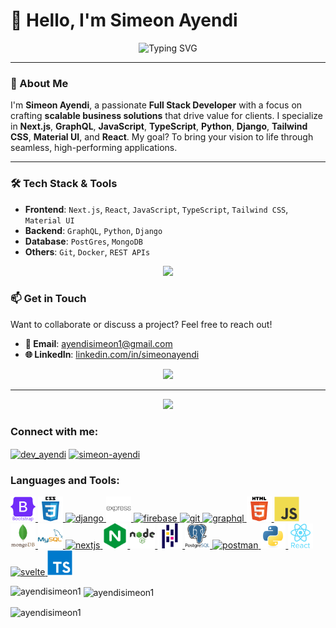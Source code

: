 # 👋 Hello, I'm **Simeon Ayendi** 

<p align="center">
  <img src="https://readme-typing-svg.herokuapp.com?font=Fira+Code&size=30&pause=1000&color=2196F3&width=600&lines=Full+Stack+Developer+%7C+Business+Solution+Builder;Next.js+%2B+GraphQL+%2B+React+Expert;Open+for+Freelance+Opportunities" alt="Typing SVG" />
</p>

---

### 🚀 About Me
I'm **Simeon Ayendi**, a passionate **Full Stack Developer** with a focus on crafting **scalable business solutions** that drive value for clients. I specialize in **Next.js**, **GraphQL**, **JavaScript**, **TypeScript**, **Python**, **Django**, **Tailwind CSS**, **Material UI**, and **React**. My goal? To bring your vision to life through seamless, high-performing applications.

---

### 🛠️ Tech Stack & Tools

- **Frontend**: `Next.js`, `React`, `JavaScript`, `TypeScript`, `Tailwind CSS`, `Material UI`
- **Backend**: `GraphQL`, `Python`, `Django`
- **Database**: `PostGres`, `MongoDB`
- **Others**: `Git`, `Docker`, `REST APIs`

<p align="center">
  <img src="https://skillicons.dev/icons?i=nextjs,graphql,js,ts,python,django,tailwind,materialui,react" />
</p>


### 📫 Get in Touch
Want to collaborate or discuss a project? Feel free to reach out!

- **📧 Email**: [ayendisimeon1@gmail.com](mailto:ayendisimeon1@gmail.com)
- **🌐 LinkedIn**: [linkedin.com/in/simeonayendi](https://linkedin.com/in/simeon-ayendi)

<p align="center">
  <img src="https://img.shields.io/badge/💼_Open_for_Freelance_Opportunities-2196F3?style=for-the-badge&logo=github" />
</p>

---

<p align="center">
  <img src="https://readme-typing-svg.herokuapp.com?font=Fira+Code&weight=700&size=24&pause=2000&color=F50057&center=true&vCenter=true&width=800&lines=Let's+Build+Your+Next+Project!;Code+With+Passion%2C+Deliver+With+Precision!" />
</p>



<h3 align="left">Connect with me:</h3>
<p align="left">
<a href="https://twitter.com/dev_ayendi" target="blank"><img align="center" src="https://raw.githubusercontent.com/rahuldkjain/github-profile-readme-generator/master/src/images/icons/Social/twitter.svg" alt="dev_ayendi" height="30" width="40" /></a>
<a href="https://linkedin.com/in/simeon-ayendi" target="blank"><img align="center" src="https://raw.githubusercontent.com/rahuldkjain/github-profile-readme-generator/master/src/images/icons/Social/linked-in-alt.svg" alt="simeon-ayendi" height="30" width="40" /></a>
</p>

<h3 align="left">Languages and Tools:</h3>
<p align="left"> <a href="https://getbootstrap.com" target="_blank" rel="noreferrer"> <img src="https://raw.githubusercontent.com/devicons/devicon/master/icons/bootstrap/bootstrap-plain-wordmark.svg" alt="bootstrap" width="40" height="40"/> </a> <a href="https://www.w3schools.com/css/" target="_blank" rel="noreferrer"> <img src="https://raw.githubusercontent.com/devicons/devicon/master/icons/css3/css3-original-wordmark.svg" alt="css3" width="40" height="40"/> </a> <a href="https://www.djangoproject.com/" target="_blank" rel="noreferrer"> <img src="https://cdn.worldvectorlogo.com/logos/django.svg" alt="django" width="40" height="40"/> </a> <a href="https://expressjs.com" target="_blank" rel="noreferrer"> <img src="https://raw.githubusercontent.com/devicons/devicon/master/icons/express/express-original-wordmark.svg" alt="express" width="40" height="40"/> </a> <a href="https://firebase.google.com/" target="_blank" rel="noreferrer"> <img src="https://www.vectorlogo.zone/logos/firebase/firebase-icon.svg" alt="firebase" width="40" height="40"/> </a> <a href="https://git-scm.com/" target="_blank" rel="noreferrer"> <img src="https://www.vectorlogo.zone/logos/git-scm/git-scm-icon.svg" alt="git" width="40" height="40"/> </a> <a href="https://graphql.org" target="_blank" rel="noreferrer"> <img src="https://www.vectorlogo.zone/logos/graphql/graphql-icon.svg" alt="graphql" width="40" height="40"/> </a> <a href="https://www.w3.org/html/" target="_blank" rel="noreferrer"> <img src="https://raw.githubusercontent.com/devicons/devicon/master/icons/html5/html5-original-wordmark.svg" alt="html5" width="40" height="40"/> </a> <a href="https://developer.mozilla.org/en-US/docs/Web/JavaScript" target="_blank" rel="noreferrer"> <img src="https://raw.githubusercontent.com/devicons/devicon/master/icons/javascript/javascript-original.svg" alt="javascript" width="40" height="40"/> </a> <a href="https://www.mongodb.com/" target="_blank" rel="noreferrer"> <img src="https://raw.githubusercontent.com/devicons/devicon/master/icons/mongodb/mongodb-original-wordmark.svg" alt="mongodb" width="40" height="40"/> </a> <a href="https://www.mysql.com/" target="_blank" rel="noreferrer"> <img src="https://raw.githubusercontent.com/devicons/devicon/master/icons/mysql/mysql-original-wordmark.svg" alt="mysql" width="40" height="40"/> </a> <a href="https://nextjs.org/" target="_blank" rel="noreferrer"> <img src="https://cdn.worldvectorlogo.com/logos/nextjs-2.svg" alt="nextjs" width="40" height="40"/> </a> <a href="https://www.nginx.com" target="_blank" rel="noreferrer"> <img src="https://raw.githubusercontent.com/devicons/devicon/master/icons/nginx/nginx-original.svg" alt="nginx" width="40" height="40"/> </a> <a href="https://nodejs.org" target="_blank" rel="noreferrer"> <img src="https://raw.githubusercontent.com/devicons/devicon/master/icons/nodejs/nodejs-original-wordmark.svg" alt="nodejs" width="40" height="40"/> </a> <a href="https://pandas.pydata.org/" target="_blank" rel="noreferrer"> <img src="https://raw.githubusercontent.com/devicons/devicon/2ae2a900d2f041da66e950e4d48052658d850630/icons/pandas/pandas-original.svg" alt="pandas" width="40" height="40"/> </a> <a href="https://www.postgresql.org" target="_blank" rel="noreferrer"> <img src="https://raw.githubusercontent.com/devicons/devicon/master/icons/postgresql/postgresql-original-wordmark.svg" alt="postgresql" width="40" height="40"/> </a> <a href="https://postman.com" target="_blank" rel="noreferrer"> <img src="https://www.vectorlogo.zone/logos/getpostman/getpostman-icon.svg" alt="postman" width="40" height="40"/> </a> <a href="https://www.python.org" target="_blank" rel="noreferrer"> <img src="https://raw.githubusercontent.com/devicons/devicon/master/icons/python/python-original.svg" alt="python" width="40" height="40"/> </a> <a href="https://reactjs.org/" target="_blank" rel="noreferrer"> <img src="https://raw.githubusercontent.com/devicons/devicon/master/icons/react/react-original-wordmark.svg" alt="react" width="40" height="40"/> </a> <a href="https://svelte.dev" target="_blank" rel="noreferrer"> <img src="https://upload.wikimedia.org/wikipedia/commons/1/1b/Svelte_Logo.svg" alt="svelte" width="40" height="40"/> </a> <a href="https://www.typescriptlang.org/" target="_blank" rel="noreferrer"> <img src="https://raw.githubusercontent.com/devicons/devicon/master/icons/typescript/typescript-original.svg" alt="typescript" width="40" height="40"/> </a> </p>

<p><img align="left" src="https://github-readme-stats.vercel.app/api/top-langs?username=ayendisimeon1&show_icons=true&locale=en&layout=compact" alt="ayendisimeon1" /></p>

<p>&nbsp;<img align="center" src="https://github-readme-stats.vercel.app/api?username=ayendisimeon1&show_icons=true&locale=en" alt="ayendisimeon1" /></p>

<p><img align="center" src="https://github-readme-streak-stats.herokuapp.com/?user=ayendisimeon1&" alt="ayendisimeon1" /></p>
